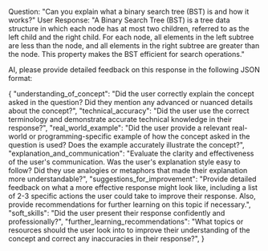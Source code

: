 Question: "Can you explain what a binary search tree (BST) is and how it works?"
User Response: "A Binary Search Tree (BST) is a tree data structure in which each node has at most two children, referred to as the left child and the right child. For each node, all elements in the left subtree are less than the node, and all elements in the right subtree are greater than the node. This property makes the BST efficient for search operations."

AI, please provide detailed feedback on this response in the following JSON format:

{
"understanding_of_concept": "Did the user correctly explain the concept asked in the question? Did they mention any advanced or nuanced details about the concept?",
"technical_accuracy": "Did the user use the correct terminology and demonstrate accurate technical knowledge in their response?",
"real_world_example": "Did the user provide a relevant real-world or programming-specific example of how the concept asked in the question is used? Does the example accurately illustrate the concept?",
"explanation_and_communication": "Evaluate the clarity and effectiveness of the user's communication. Was the user's explanation style easy to follow? Did they use analogies or metaphors that made their explanation more understandable?",
"suggestions_for_improvement": "Provide detailed feedback on what a more effective response might look like, including a list of 2-3 specific actions the user could take to improve their response. Also, provide recommendations for further learning on this topic if necessary.",
"soft_skills": "Did the user present their response confidently and professionally?",
"further_learning_recommendations": "What topics or resources should the user look into to improve their understanding of the concept and correct any inaccuracies in their response?",
}
